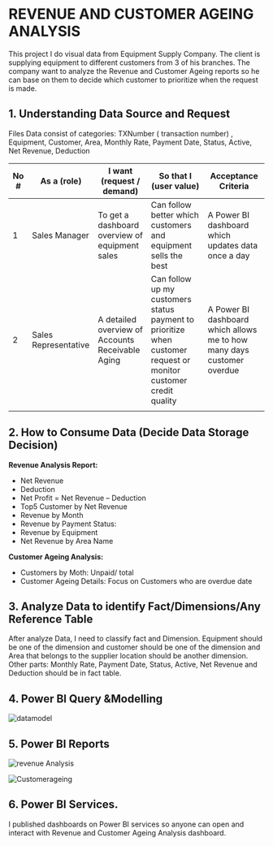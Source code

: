 # REVENUE AND CUSTOMER AGEING ANALYSIS

This project I do visual data from Equipment Supply Company. The client is supplying equipment to different customers from 3 of his branches. 
The company want to analyze the Revenue and Customer Ageing reports so he can base on them to decide which customer to prioritize when the request is made.

## 1.	Understanding Data Source and Request

Files Data consist of categories: TXNumber ( transaction number) , Equipment, Customer, Area, Monthly Rate, Payment Date, Status, Active, Net Revenue, Deduction

<p></p>


|     No #    |     As a (role)             |     I want (request / demand)                                |     So that I (user value)                                                                                                  |     Acceptance Criteria                                                           |
|-------------|-----------------------------|--------------------------------------------------------------|-----------------------------------------------------------------------------------------------------------------------------|-----------------------------------------------------------------------------------|
|     1       |     Sales Manager           |     To get a dashboard overview of equipment   sales         |     Can follow better which customers and equipment sells   the best                                                        |     A Power BI dashboard which updates data once a day                            |
|     2       |     Sales Representative    |     A detailed overview of      Accounts Receivable Aging    |     Can follow up my customers   status payment to prioritize when customer request or monitor customer credit   quality    |     A Power BI dashboard which   allows me to how   many days customer overdue    |
|             |                             |                                                              |                                                                                                                             |                                                                                   |
## 2. How to Consume Data (Decide Data Storage Decision) 

**Revenue Analysis Report:**
-	 Net Revenue
-	Deduction 
-	Net Profit = Net Revenue – Deduction 
-	Top5 Customer by Net Revenue
-	Revenue by Month
-	Revenue by Payment Status:  
-	Revenue by Equipment
-	Net Revenue by Area Name

**Customer Ageing Analysis:**
-	Customers by Moth: Unpaid/ total 
-	Customer Ageing Details: Focus on Customers who are overdue date

## 3.	Analyze Data to identify Fact/Dimensions/Any Reference Table

After analyze Data, I need to classify fact and Dimension. 
Equipment should be one of the dimension and customer should be one of the dimension and Area that belongs to the supplier location should be another dimension.
Other parts: Monthly Rate, Payment Date, Status, Active, Net Revenue and Deduction should be in fact table. 

## 4.	Power BI Query &Modelling

![datamodel](https://user-images.githubusercontent.com/88467188/131862508-27c5ee76-793d-40df-90c6-d5a195f467e1.png)



## 5.	Power BI Reports

![revenue Analysis](https://user-images.githubusercontent.com/88467188/131862526-20bce753-bc87-497e-af83-cca7783806fc.png)


![Customerageing](https://user-images.githubusercontent.com/88467188/131862491-9e41444e-98ba-4073-9670-5c5b7938fc55.png)

## 6.	Power BI Services.

I published dashboards on Power BI services so anyone can open and interact with Revenue and Customer Ageing Analysis dashboard.
